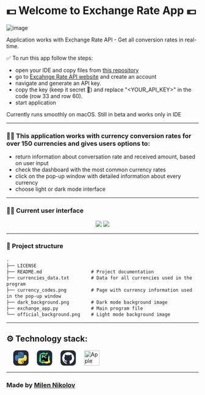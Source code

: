 # 💵 Welcome to Exchange Rate App 💶
![image](https://github.com/user-attachments/assets/e8dd8e2f-4651-44c4-9b13-de07734d4739)

Application works with Exchange Rate API - Get all conversion rates in real-time.


✅ To run this app follow the steps:
  * open your IDE and copy files from [this repository](https://github.com/Milenski1987/Exchange-Rate-App-with-API)
  * go to [Excahnge Rate API website](https://www.exchangerate-api.com) and create an account  
  * navigate and generate an API key.  
  * copy the key (keep it secret 🤫) and replace "<YOUR_API_KEY>" in the code (row 33 and row 60).
  * start application

Currently runs smoothly on macOS. Still in beta and works only in IDE

---

### 🧑‍💻 This application works with currency conversion rates for over 150 currencies and gives users options to:
* return information about conversation rate and received amount, based on user input
* check the dashboard with the most common currency rates
* click on the  pop-up window with detailed information about every currency
* choose light or dark mode interface

---
### 🙍‍♂️ Current user interface

<p align="center">
  <img src="https://github.com/user-attachments/assets/3fc0fd17-4627-4cf5-9352-f314934eed76" width="400" />
  <img src="https://github.com/user-attachments/assets/d3ec7880-3976-43af-b217-e894a9ef3cec" width="400" /> 
</p>


---
### 📁 Project structure

```
.
├── LICENSE
├── README.md                  # Project documentation
├── currencies_data.txt        # Data for all currencies used in the program
├── currency_codes.png         # Page with currency information used in the pop-up window
├── dark_background.png        # Dark mode background image
├── exchange_app.py            # Main program file
└── official_background.png    # Light mode background image
```

---

## ⚙️ Technology stack:
<p align="left">
  &emsp;
    <a href="#"><img alt="Python" src="https://github.com/tandpfun/skill-icons/blob/main/icons/Python-Dark.svg" width="40" height ="40"></a>
  &emsp;
    <a href="#"><img src="https://github.com/tandpfun/skill-icons/blob/main/icons/PyCharm-Dark.svg" width="40" height="40" /></a>
  &emsp;
    <a href="https://github.com/Milenski1987"><img alt="GitHub" src="https://github.com/tandpfun/skill-icons/blob/main/icons/Github-Dark.svg" title="GitHub" **alt="GitHub" width="40" height="40" ></a>
  &emsp;
    <a href="#"><img src="https://github.com/tandpfun/skill-icons/blob/main/icons/Apple-Dark.svg" title="Apple" **alt="Apple" width="40" height="40" /></a>
</p>


---
### Made by [Milen Nikolov](https://www.linkedin.com/in/milen-nikolov-62455034b/)

